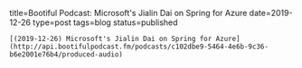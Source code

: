
title=Bootiful Podcast: Microsoft's Jialin Dai on Spring for Azure
date=2019-12-26
type=post
tags=blog
status=published
~~~~~~
[(2019-12-26) Microsoft's Jialin Dai on Spring for Azure](http://api.bootifulpodcast.fm/podcasts/c102dbe9-5464-4e6b-9c36-b6e2001e76b4/produced-audio) 
            